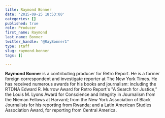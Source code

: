 ```yaml
---
title: Raymond Bonner
date: '2015-09-25 18:53:00'
categories: []
published: true
role: Producer
first_name: Raymond
last_name: Bonner
twitter_handle: "@RayBonner1"
type: staff
slug: raymond-bonner
tags: []

---
```

**Raymond Bonner** is a contributing producer for Retro Report. He is a former foreign correspondent and investigate reporter at The New York Times. He has received numerous awards for his books and journalism: including the RTDNA Edward R. Murrow Award for Retro Report's "A Search for Justice,” the Louis M. Lyons Award for Conscience and Integrity in Journalism from the Nieman Fellows at Harvard; from the New York Association of Black Journalists for his reporting from Rwanda; and a Latin American Studies Association Award, for reporting from Central America.

